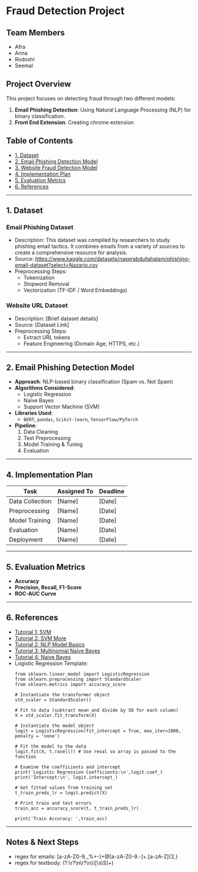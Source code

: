 # Fraud Detection Project

## Team Members
- Afra
- Anna
- Rodoshi 
- Seemal 

## Project Overview
This project focuses on detecting fraud through two different models:
1. **Email Phishing Detection**: Using Natural Language Processing (NLP) for binary classification.
2. **Front End Extension**: Creating chrome extension

## Table of Contents
- [1. Dataset](#dataset)
- [2. Email Phishing Detection Model](#email-phishing-detection-model)
- [3. Website Fraud Detection Model](#website-fraud-detection-model)
- [4. Implementation Plan](#implementation-plan)
- [5. Evaluation Metrics](#evaluation-metrics)
- [6. References](#references)

---

## 1. Dataset
### Email Phishing Dataset
- Description: This dataset was compiled by researchers to study phishing email tactics. It combines emails from a variety of sources to create a comprehensive resource for analysis.
- Source: https://www.kaggle.com/datasets/naserabdullahalam/phishing-email-dataset?select=Nazario.csv
- Preprocessing Steps:
  - Tokenization
  - Stopword Removal
  - Vectorization (TF-IDF / Word Embeddings)

### Website URL Dataset
- Description: [Brief dataset details]
- Source: [Dataset Link]
- Preprocessing Steps:
  - Extract URL tokens
  - Feature Engineering (Domain Age, HTTPS, etc.)
  
---

## 2. Email Phishing Detection Model
- **Approach**: NLP-based binary classification (Spam vs. Not Spam)
- **Algorithms Considered**:
  - Logistic Regression
  - Naive Bayes
  - Support Vector Machine (SVM)
- **Libraries Used**: 
  - `BERT`, `pandas`, `Scikit-learn`, `TensorFlow/PyTorch`
- **Pipeline**:
  1. Data Cleaning
  2. Text Preprocessing
  3. Model Training & Tuning
  4. Evaluation

---

## 4. Implementation Plan
| Task | Assigned To | Deadline |
|------|------------|----------|
| Data Collection | [Name] | [Date] |
| Preprocessing | [Name] | [Date] |
| Model Training | [Name] | [Date] |
| Evaluation | [Name] | [Date] |
| Deployment | [Name] | [Date] |

---

## 5. Evaluation Metrics
- **Accuracy**
- **Precision, Recall, F1-Score**
- **ROC-AUC Curve**

---

## 6. References
- [Tutorial 1: SVM](https://www.geeksforgeeks.org/classifying-data-using-support-vector-machinessvms-in-python/)
- [Tutorial 2: SVM More](https://medium.com/@bedigunjit/simple-guide-to-text-classification-nlp-using-svm-and-naive-bayes-with-python-421db3a72d34)
- [Tutorial 2: NLP Model Basics](https://medium.com/analytics-vidhya/natural-language-processing-nlp-workflow-tutorial-for-binary-classification-in-sci-kit-learn-b9f94c6aaf14)
- [Tutorial 3: Multinomial Naive Bayes](https://www.youtube.com/watch?v=Thz4WzC3UdM)
- [Tutorial 4: Naive Bayes](https://www.geeksforgeeks.org/applying-multinomial-naive-bayes-to-nlp-problems/)
- Logistic Regression Template:
  ```
  from sklearn.linear_model import LogisticRegression
  from sklearn.preprocessing import StandardScaler
  from sklearn.metrics import accuracy_score
  
  # Instantiate the transformer object
  std_scaler = StandardScaler()
  
  # Fit to data (subtract mean and divide by SD for each column)
  X = std_scaler.fit_transform(X)
  
  # Instantiate the model object
  logit = LogisticRegression(fit_intercept = True, max_iter=1000, penalty = 'none')
  
  # Fit the model to the data
  logit.fit(X, t.ravel()) # Use reval so array is passed to the function
  
  # Examine the coefficients and intercept
  print('Logistic Regression Coefficients:\n',logit.coef_)
  print('Intercept:\n', logit.intercept_)
  
  # Get fitted values from training set
  t_train_preds_lr = logit.predict(X)
  
  # Print train and test errors
  train_acc = accuracy_score(t, t_train_preds_lr)
  
  print('Train Accuracy: ',train_acc)
  ```
---

## Notes & Next Steps
- regex for emails: [a-zA-Z0-9._%+-]+@[a-zA-Z0-9.-]+\.[a-zA-Z]{2,}
- regex for textbody: (?:\r?\n\r?\n)([\s\S]+)

